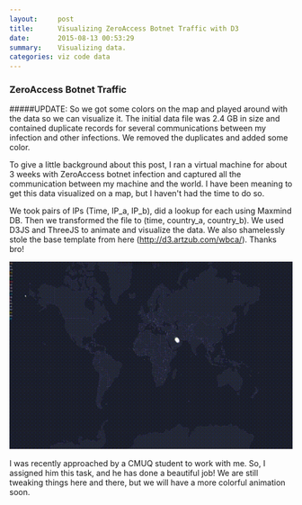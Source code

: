 ```yaml
---
layout:     post
title:      Visualizing ZeroAccess Botnet Traffic with D3
date:       2015-08-13 00:53:29
summary:    Visualizing data.
categories: viz code data
---
```


### ZeroAccess Botnet Traffic
#####UPDATE: So we got some colors on the map and played around with the data so we can visualize it. The initial data file was 2.4 GB in size and contained duplicate records for several communications between my infection and other infections. We removed the duplicates and added some color.

To give a little background about this post, I ran a virtual machine for about 3 weeks with ZeroAccess botnet infection and captured all the communication between my machine and the world. I have been meaning to get this data visualized on a map, but I haven't had the time to do so. 

We took pairs of IPs (Time, IP_a, IP_b), did a lookup for each using Maxmind DB. Then we transformed the file to (time, country_a, country_b). We used D3JS and ThreeJS to animate and visualize the data. We also shamelessly stole the base template from here (http://d3.artzub.com/wbca/). Thanks bro!


![Image](/images/zaccess.gif)


I was recently approached by a CMUQ student to work with me. So, I assigned him this task, and he has done a beautiful job! We are still tweaking things here and there, but we will have a more colorful animation soon.
